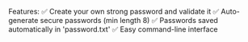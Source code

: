 Features:
✅ Create your own strong password and validate it
✅ Auto-generate secure passwords (min length 8)
✅ Passwords saved automatically in 'password.txt'
✅ Easy command-line interface

